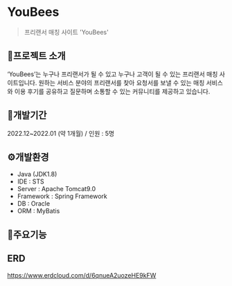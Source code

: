 # YouBees
>프리랜서 매칭 사이트 'YouBees'


## 📢프로젝트 소개
‘YouBees’는 누구나 프리랜서가 될 수 있고 누구나 고객이 될 수 있는 프리랜서 매칭 사이트입니다. 원하는 서비스 분야의 프리랜서를 찾아 요청서를 보낼 수 있는 매칭 서비스와 이용 후기를 공유하고 질문하며 소통할 수 있는 커뮤니티를 제공하고 있습니다.

## 📅개발기간
2022.12~2022.01 (약 1개월)
/ 인원 : 5명

## ⚙개발환경
- Java (JDK1.8)
- IDE : STS
- Server : Apache Tomcat9.0
- Framework : Spring Framework
- DB : Oracle
- ORM : MyBatis

## 📌주요기능



## ERD
<https://www.erdcloud.com/d/6qnueA2uozeHE9kFW>
